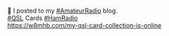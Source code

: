 🤖 I posted to my [\#<span>AmateurRadio</span>](https://social.lol/tags/AmateurRadio) blog.  
[\#<span>QSL</span>](https://social.lol/tags/QSL) Cards [\#<span>HamRadio</span>](https://social.lol/tags/HamRadio)  
[<span class="invisible">https://</span><span class="ellipsis">w8mhb.com/my-qsl-card-collecti</span><span class="invisible">on-is-online</span>](https://w8mhb.com/my-qsl-card-collection-is-online)